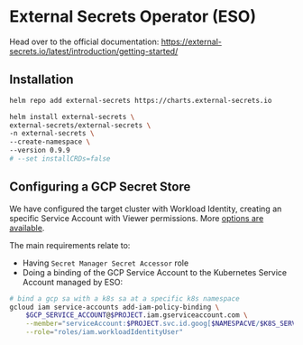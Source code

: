 # External Secrets Operator (ESO)

Head over to the official documentation: https://external-secrets.io/latest/introduction/getting-started/

## Installation
```bash
helm repo add external-secrets https://charts.external-secrets.io
```
```bash
helm install external-secrets \
external-secrets/external-secrets \
-n external-secrets \
--create-namespace \
--version 0.9.9
# --set installCRDs=false
```

## Configuring a GCP Secret Store
We have configured the target cluster with Workload Identity, creating an specific Service Account with Viewer permissions. More [options are available](https://external-secrets.io/latest/provider/google-secrets-manager/).

The main requirements relate to:
- Having `Secret Manager Secret Accessor` role
- Doing a binding of the GCP Service Account to the Kubernetes Service Account managed by ESO:
```bash
# bind a gcp sa with a k8s sa at a specific k8s namespace
gcloud iam service-accounts add-iam-policy-binding \
    $GCP_SERVICE_ACCOUNT@$PROJECT.iam.gserviceaccount.com \
    --member="serviceAccount:$PROJECT.svc.id.goog[$NAMESPACVE/$K8S_SERVICE_ACCOUNT]" \
    --role="roles/iam.workloadIdentityUser"
```